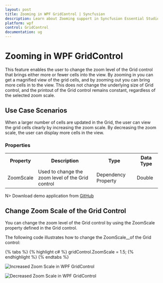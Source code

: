 ```yaml
---
layout: post
title: Zooming in WPF GridControl | Syncfusion
description: Learn about Zooming support in Syncfusion Essential Studio WPF GridControl, its elements and more details.
platform: wpf
control: GridControl
documentation: ug
---
```


# Zooming in WPF GridControl

This feature enables the user to change the zoom level of the Grid control that brings either more or fewer cells into the view. By zooming in you can get a magnified view of the grid cells, and by zooming out you can bring more cells in to the view. This does not change the underlying size of Grid control, and the printout of the Grid control remains constant, regardless of the selected zoom scale.

## Use Case Scenarios

When a larger number of cells are updated in the Grid, the user can view the grid cells clearly by increasing the zoom scale. By decreasing the zoom scale, the user can display more cells in the view.

### Properties



<table>
<tr>
<th>
Property </th><th>
Description </th><th>
Type </th><th>
Data Type </th></tr>
<tr>
<td>
ZoomScale</td><td>
Used to change the zoom level of the Grid control</td><td>
Dependency Property </td><td>
Double</td></tr>
</table>


N> Download demo application from [GitHub](https://github.com/syncfusion/wpf-demos/tree/master/GridControl/Zooming)

## Change Zoom Scale of the Grid Control

You can change the zoom level of the Grid control by using the ZoomScale property defined in the Grid control.

The following code illustrates how to change the ZoomScale__of the Grid control:

{% tabs %}
{% highlight c# %}
gridControl.ZoomScale = 1.5;
{% endhighlight  %}
{% endtabs %}

![Increased Zoom Scale in WPF GridControl](Zoom-In-and-Zoom-Out_images/Zoom-In-and-Zoom-Out_img1.png)


![Decreased Zoom Scale in WPF GridControl](Zoom-In-and-Zoom-Out_images/Zoom-In-and-Zoom-Out_img2.png)

